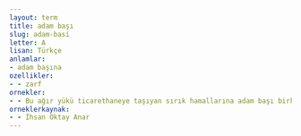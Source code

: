 ```yaml
---
layout: term
title: adam başı
slug: adam-basi
letter: A
lisan: Türkçe
anlamlar:
- adam başına
ozellikler:
- - zarf
ornekler:
- - Bu ağır yükü ticarethaneye taşıyan sırık hamallarına adam başı birkaç mangır veriliyordu.
orneklerkaynak:
- - İhsan Oktay Anar
---
```

